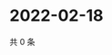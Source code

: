 # 2022-02-18

共 0 条

<!-- BEGIN WEIBO -->
<!-- 最后更新时间 Fri Feb 18 2022 12:15:19 GMT+0800 (China Standard Time) -->

<!-- END WEIBO -->
